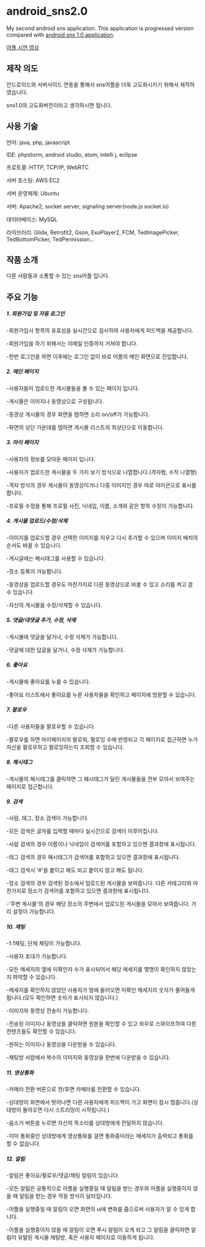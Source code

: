 # android_sns2.0
My second android sns application. This application is progressed version compared with [android sns 1.0 application](https://github.com/anstn1993/android_sns1.0). 

[어플 시연 영상](https://www.youtube.com/watch?v=ZNHzLkDCLZI&t=5s)

## 제작 의도

안드로이드와 서버사이드 연동을 통해서 sns어플을 더욱 고도화시키기 위해서 제작하였습니다.

sns1.0의 고도화버전이라고 생각하시면 됩니다.


## 사용 기술

언어: java, php, javascript

IDE: phpstorm, android studio, atom, intelli j, eclipse

프로토콜: HTTP, TCP/IP, WebRTC

서버 호스팅: AWS EC2

서버 운영체제: Ubuntu

서버: Apache2, socket server, signaling server(node.js socket.io)

데이터베이스: MySQL

라이브러리: Glide, Retrofit2, Gson, ExoPlayer2, FCM, TedImagePicker, TedBottomPicker, TedPermission...


## 작품 소개

다른 사람들과 소통할 수 있는 sns어플 입니다.


## 주요 기능

##### 1. 회원가입 및 자동 로그인

-회원가입시 항목의 유효성을 실시간으로 검사하여 사용자에게 피드백을 제공합니다.

-회원가입을 하기 위해서는 이메일 인증까지 거쳐야 합니다.

-한번 로그인을 하면 이후에는 로그인 없이 바로 어플의 메인 화면으로 진입합니다.

##### 2. 메인 페이지

-사용자들이 업로드한 게시물들을 볼 수 있는 페이지 입니다.

-게시물은 이미지나 동영상으로 구성됩니다.

-동영상 게시물의 경우 화면을 탭하면 소리 on/off가 가능합니다.

-화면의 상단 가운데를 탭하면 게시물 리스트의 최상단으로 이동합니다.

##### 3. 마이 페이지

-사용자의 정보를 모아둔 페이지 입니다.

-사용자가 업로드한 게시물을 두 가지 보기 방식으로 나열합니다.(격자형, 수직 나열형)

-격자 방식의 경우 게시물이 동영상이거나 다중 이미지인 경우 따로 아이콘으로 표시를 합니다.

-프로필 수정을 통해 프로필 사진, 닉네임, 이름, 소개와 같은 항목 수정이 가능합니다.

##### 4. 게시물 업로드/수정/삭제

-이미지를 업로드할 경우 선택한 이미지를 지우고 다시 추가할 수 있으며 이미지 배치의 순서도 바꿀 수 있습니다.

-게시글에는 해시태그를 사용할 수 있습니다.

-장소 등록이 가능합니다.

-동영상을 업로드할 경우도 마찬가지로 다른 동영상으로 바꿀 수 있고 소리를 켜고 끌 수 있습니다.

-자신의 게시물을 수정/삭제할 수 있습니다.

##### 5. 댓글/대댓글 추가, 수정, 삭제

-게시물에 댓글을 달거나, 수정 삭제가 가능합니다.

-댓글에 대한 답글을 달거나, 수정 삭제가 가능합니다.

##### 6. 좋아요

-게시물에 좋아요를 누를 수 있습니다.

-좋아요 리스트에서 좋아요를 누른 사용자들을 확인하고 페이지에 방문할 수 있습니다.

##### 7. 팔로우

-다른 사용자들을 팔로우할 수 있습니다.

-팔로우를 하면 마이페이지의 팔로워, 팔로잉 수에 반영되고 각 페이지로 접근하면 누가 자신을 팔로우하고 팔로잉하는지 조회할 수 있습니다.

##### 8. 해시태그

-게시물의 해시태그를 클릭하면 그 해시태그가 달린 게시물들을 전부 모아서 보여주는 페이지로 접근합니다.

##### 9. 검색

-사람, 태그, 장소 검색이 가능합니다.

-모든 검색은 글자를 입력할 때마다 실시간으로 검색이 이루어집니다.

-사람 검색의 경우 이름이나 닉네임이 검색어를 포함하고 있으면 결과창에 표시됩니다.

-태그 검색의 경우 해시태그가 검색어를 포함하고 있으면 결과창에 표시됩니다. 

-태그 검색시 '#'을 붙이고 해도 되고 붙이지 않고 해도 됩니다.

-장소 검색의 경우 검색된 장소에서 업로드된 게시물을 보여줍니다. 다른 카테고리와 마찬가지로 장소가 검색어를 포함하고 있으면 결과창에 표시됩니다.

-'주변 게시물'의 경우 해당 장소의 주변에서 업로드된 게시물을 모아서 보여줍니다. 거리 설정이 가능합니다.

##### 10. 채팅
-1:1채팅, 단체 채팅이 가능합니다.

-사용자 초대가 가능합니다. 

-모든 메세지의 옆에 미확인자 수가 표시되어서 해당 메세지를 몇명이 확인하지 않았는지 파악할 수 있습니다. 

-메세지를 확인하지 않았던 사용자가 방에 들어오면 미확인 메세지의 숫자가 줄어들게 됩니다.(모두 확인하면 숫자가 표시되지 않습니다.)

-이미지와 동영상 전송이 가능합니다.

-전송된 이미지나 동영상을 클릭하면 원본을 확인할 수 있고 좌우로 스와이프하여 다른 컨텐츠들도 확인할 수 있습니다.

-원하는 이미지나 동영상을 다운받을 수 있습니다.

-채팅방 서랍에서 복수의 이미지와 동영상을 한번에 다운받을 수 있습니다.

##### 11. 영상통화
-카메라 전환 버튼으로 전/후면 카메라를 전환할 수 있습니다.

-상대방이 화면에서 벗어나면 다른 사용자에게 피드백이 가고 화면이 잠시 멈춥니다.(상대방이 돌아오면 다시 스트리밍이 시작됩니다.)

-음소거 버튼을 누르면 자신의 목소리를 상대방에게 전달하지 않습니다.

-이미 통화중인 상대방에게 영상통화를 걸면 통화중이라는 메세지가 출력되고 통화를 할 수 없습니다.

##### 12. 알림
-알림은 좋아요/팔로우/댓글/채팅 알림이 있습니다.

-모든 알림은 공통적으로 어플을 실행중일 때 알림을 받는 경우와 어플을 실행중이지 않을 때 알림을 받는 경우 작동 방식이 달라집니다.

-어플을 실행중일 때 알림이 오면 화면의 ui에 변화를 줌으로써 사용자가 알 수 있게 합니다.

-어플을 실행중이지 않을 때 알림이 오면 푸시 알림이 오게 되고 그 알림을 클릭하면 알림이 유발된 게시물 채팅방, 혹은 사용자 페이지로 이동하게 됩니다.
